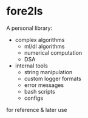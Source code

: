 # fore2ls
A personal library: 
- complex algorithms
  - ml/dl algorithms
  - numerical computation
  - DSA
- internal tools 
  - string manipulation
  - custom logger formats
  - error messages
  - bash scripts
  - configs
  
for reference & later use
